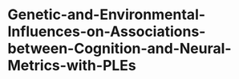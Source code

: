 # Genetic-and-Environmental-Influences-on-Associations-between-Cognition-and-Neural-Metrics-with-PLEs
